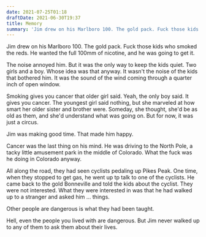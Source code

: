 ```yaml
---
date: 2021-07-25T01:18
draftDate: 2021-06-30T19:37
title: Memory
summary: 'Jim drew on his Marlboro 100. The gold pack. Fuck those kids who smoked the reds. He wanted the full 100mm of nicotine, and he was going to get it.'
---
```


Jim drew on his Marlboro 100. The gold pack. Fuck those kids who smoked the reds. He wanted the full 100mm of nicotine, and he was going to get it.

The noise annoyed him. But it was the only way to keep the kids quiet.
Two girls and a boy. Whose idea was that anyway. 
It wasn't the noise of the kids that bothered him.
It was the sound of the wind coming through a quarter inch of open window.

Smoking gives you cancer that older girl said.
Yeah, the only boy said. It gives you cancer.
The youngest girl said nothing, but she marveled at how smart her older sister and brother were. Someday, she thought, she'd be as old as them, and she'd understand what was going on. But for now, it was just a circus.

Jim was making good time. That made him happy.

Cancer was the last thing on his mind.
He was driving to the North Pole,
a tacky little amusement park in the middle of Colorado.
What the fuck was he doing in Colorado anyway.

All along the road, they had seen cyclists pedaling up Pikes Peak.
One time, when they stopped to get gas, he went up tp talk
to one of the cyclists. He came back to the gold Bonneville
and told the kids about the cyclist.
They were not interested. What they were interested in was
that he had walked up to a stranger and asked him ... things.

Other people are dangerous is what they had been taught.

Hell, even the people you lived with are dangerous.
But Jim never walked up to any of them to ask them
about their lives.

